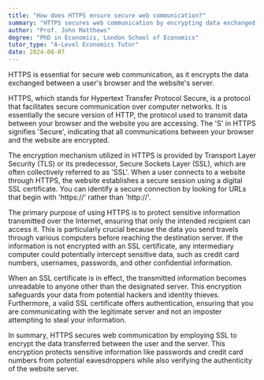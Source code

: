 ```yaml
---
title: "How does HTTPS ensure secure web communication?"
summary: "HTTPS secures web communication by encrypting data exchanged between a user's browser and a website server, protecting sensitive information from unauthorized access."
author: "Prof. John Matthews"
degree: "PhD in Economics, London School of Economics"
tutor_type: "A-Level Economics Tutor"
date: 2024-08-07
---
```


HTTPS is essential for secure web communication, as it encrypts the data exchanged between a user's browser and the website's server.

HTTPS, which stands for Hypertext Transfer Protocol Secure, is a protocol that facilitates secure communication over computer networks. It is essentially the secure version of HTTP, the protocol used to transmit data between your browser and the website you are accessing. The 'S' in HTTPS signifies 'Secure', indicating that all communications between your browser and the website are encrypted.

The encryption mechanism utilized in HTTPS is provided by Transport Layer Security (TLS) or its predecessor, Secure Sockets Layer (SSL), which are often collectively referred to as 'SSL'. When a user connects to a website through HTTPS, the website establishes a secure session using a digital SSL certificate. You can identify a secure connection by looking for URLs that begin with 'https://' rather than 'http://'.

The primary purpose of using HTTPS is to protect sensitive information transmitted over the Internet, ensuring that only the intended recipient can access it. This is particularly crucial because the data you send travels through various computers before reaching the destination server. If the information is not encrypted with an SSL certificate, any intermediary computer could potentially intercept sensitive data, such as credit card numbers, usernames, passwords, and other confidential information.

When an SSL certificate is in effect, the transmitted information becomes unreadable to anyone other than the designated server. This encryption safeguards your data from potential hackers and identity thieves. Furthermore, a valid SSL certificate offers authentication, ensuring that you are communicating with the legitimate server and not an imposter attempting to steal your information.

In summary, HTTPS secures web communication by employing SSL to encrypt the data transferred between the user and the server. This encryption protects sensitive information like passwords and credit card numbers from potential eavesdroppers while also verifying the authenticity of the website server.
    
